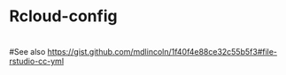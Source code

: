 # Rcloud-config
#
#See also https://gist.github.com/mdlincoln/1f40f4e88ce32c55b5f3#file-rstudio-cc-yml
